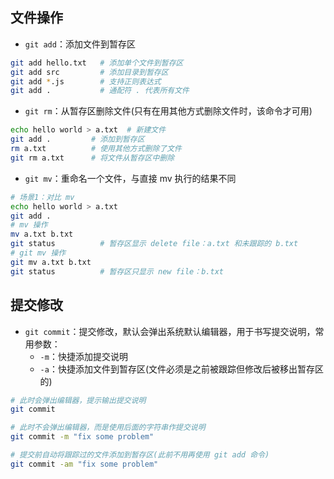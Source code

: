 ## 文件操作

+ `git add`：添加文件到暂存区
```sh
git add hello.txt   # 添加单个文件到暂存区
git add src         # 添加目录到暂存区
git add *.js        # 支持正则表达式
git add .           # 通配符 . 代表所有文件
```

+ `git rm`：从暂存区删除文件(只有在用其他方式删除文件时，该命令才可用)
```sh
echo hello world > a.txt  # 新建文件
git add .         # 添加到暂存区
rm a.txt          # 使用其他方式删除了文件
git rm a.txt      # 将文件从暂存区中删除
```

+ `git mv`：重命名一个文件，与直接 mv 执行的结果不同
```sh
# 场景1：对比 mv
echo hello world > a.txt
git add .
# mv 操作
mv a.txt b.txt
git status          # 暂存区显示 delete file：a.txt 和未跟踪的 b.txt
# git mv 操作
git mv a.txt b.txt
git status          # 暂存区只显示 new file：b.txt
```




## 提交修改

+ `git commit`：提交修改，默认会弹出系统默认编辑器，用于书写提交说明，常用参数：
  + `-m`：快捷添加提交说明
  + `-a`：快捷添加文件到暂存区(文件必须是之前被跟踪但修改后被移出暂存区的)

```sh
# 此时会弹出编辑器，提示输出提交说明
git commit

# 此时不会弹出编辑器，而是使用后面的字符串作提交说明
git commit -m "fix some problem"

# 提交前自动将跟踪过的文件添加到暂存区(此前不用再使用 git add 命令)
git commit -am "fix some problem"
```